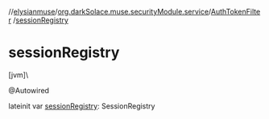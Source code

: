 //[elysianmuse](../../../index.md)/[org.darkSolace.muse.securityModule.service](../index.md)/[AuthTokenFilter](index.md)
/[sessionRegistry](session-registry.md)

# sessionRegistry

[jvm]\

@Autowired

lateinit var [sessionRegistry](session-registry.md): SessionRegistry
